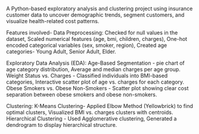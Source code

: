A Python-based exploratory analysis and clustering project using insurance customer data to uncover demographic trends, segment customers, and visualize health-related cost patterns.

Features involved-
Data Preprocessing: Checked for null values in the dataset, Scaled numerical features (age, bmi, children, charges), One-hot encoded categorical variables (sex, smoker, region), Created age categories- Young Adult, Senior Adult, Elder.

Exploratory Data Analysis (EDA): Age-Based Segmentation - pie chart of age category distribution, Average and median charges per age group. Weight Status vs. Charges - Classified individuals into BMI-based categories, Interactive scatter plot of age vs. charges for each category. Obese Smokers vs. Obese Non-Smokers - Scatter plot showing clear cost separation between obese smokers and obese non-smokers.

Clustering: K-Means Clustering- Applied Elbow Method (Yellowbrick) to find optimal clusters,  Visualized BMI vs. charges clusters with centroids. Hierarchical Clustering - Used Agglomerative clustering, Generated a dendrogram to display hierarchical structure.
